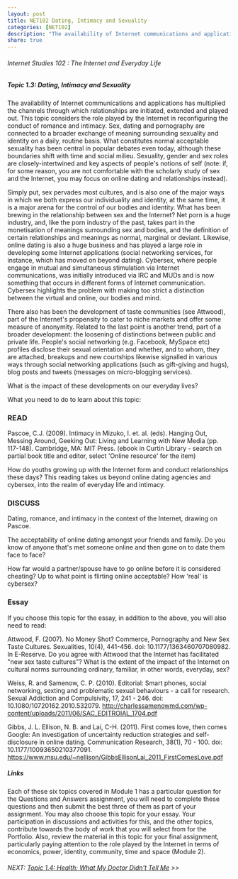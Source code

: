 ```yaml
---
layout: post
title: NET102 Dating, Intimacy and Sexuality
categories: [NET102]
description: "The availability of Internet communications and applications has multiplied the channels through which relationships are initiated, extended and played out."
share: true
---
```


###### Internet Studies 102 : The Internet and Everyday Life 

##### Topic 1.3: Dating, Intimacy and Sexuality

The availability of Internet communications and applications has multiplied the channels through which relationships are initiated, extended and played out. This topic considers the role played by the Internet in reconfiguring the conduct of romance and intimacy. Sex, dating and pornography are connected to a broader exchange of meaning surrounding sexuality and identity on a daily, routine basis. What constitutes normal acceptable sexuality has been central in popular debates even today, although these boundaries shift with time and social milieu. Sexuality, gender and sex roles are closely-intertwined and key aspects of people's notions of self (note: if, for some reason, you are not comfortable with the scholarly study of sex and the Internet, you may focus on online dating and relationships instead).

Simply put, sex pervades most cultures, and is also one of the major ways in which we both express our individuality and identity, at the same time, it is a major arena for the control of our bodies and identity. What has been brewing in the relationship between sex and the Internet? Net porn is a huge industry, and, like the porn industry of the past, takes part in the monetisation of meanings surrounding sex and bodies, and the definition of certain relationships and meanings as normal, marginal or deviant. Likewise, online dating is also a huge business and has played a large role in developing some Internet applications (social networking services, for instance, which has moved on beyond dating). Cybersex, where people engage in mutual and simultaneous stimulation via Internet communications, was initially introduced via IRC and MUDs and is now something that occurs in different forms of Internet communication. Cybersex highlights the problem with making too strict a distinction between the virtual and online, our bodies and mind.

There also has been the development of taste communities (see Attwood), part of the Internet's propensity to cater to niche markets and offer some measure of anonymity. Related to the last point is another trend, part of a broader development: the loosening of distinctions between public and private life. People's social networking (e.g. Facebook, MySpace etc) profiles disclose their sexual orientation and whether, and to whom, they are attached, breakups and new courtships likewise signalled in various ways through social networking applications (such as gift-giving and hugs), blog posts and tweets (messages on micro-blogging services).

What is the impact of these developments on our everyday lives?

What you need to do to learn about this topic:

### READ

Pascoe, C.J. (2009). Intimacy in Mizuko, I. et. al. (eds). Hanging Out, Messing Around, Geeking Out: Living and Learning with New Media (pp. 117-148). Cambridge, MA: MIT Press. (ebook in Curtin Library - search on partial book title and editor, select 'Online resource' for the item)

How do youths growing up with the Internet form and conduct relationships these days? This reading takes us beyond online dating agencies and cybersex, into the realm of everyday life and intimacy.

### DISCUSS

Dating, romance, and intimacy in the context of the Internet, drawing on Pascoe.

The acceptability of online dating amongst your friends and family. Do you know of anyone that's met someone online and then gone on to date them face to face?

How far would a partner/spouse have to go online before it is considered cheating? Up to what point is flirting online acceptable? How 'real' is cybersex?

### Essay

If you choose this topic for the essay, in addition to the above, you will also need to read:

Attwood, F. (2007). No Money Shot? Commerce, Pornography and New Sex Taste Cultures. Sexualities, 10(4), 441-456. doi: 10.1177/1363460707080982. In E-Reserve.
Do you agree with Attwood that the Internet has facilitated "new sex taste cultures"? What is the extent of the impact of the Internet on cultural norms surrounding ordinary, familiar, in other words, everyday, sex?

Weiss, R. and Samenow, C. P. (2010). Editorial: Smart phones, social networking, sexting and problematic sexual behaviours - a call for research. Sexual Addiction and Compulsivity, 17, 241 - 246. doi: 10.1080/10720162.2010.532079. http://charlessamenowmd.com/wp-content/uploads/2011/06/SAC_EDITROIAL_1704.pdf

Gibbs, J. L. Ellison, N. B. and Lai, C-H. (2011). First comes love, then comes Google: An investigation of uncertainty reduction strategies and self-disclosure in online dating. Communication Research, 38(1), 70 - 100. doi: 10.1177/10093650210377091. https://www.msu.edu/~nellison/GibbsEllisonLai_2011_FirstComesLove.pdf

##### Links

Each of these six topics covered in Module 1 has a particular question for the Questions and Answers assignment, you will need to complete these questions and then submit the best three of them as part of your assignment. You may also choose this topic for your essay. Your participation in discussions and activities for this, and the other topics, contribute towards the body of work that you will select from for the Portfolio. Also, review the material in this topic for your final assignment, particularly paying attention to the role played by the Internet in terms of economics, power, identity, community, time and space (Module 2).

###### NEXT: [Topic 1.4: Health: What My Doctor Didn't Tell Me]() >>

 

 
